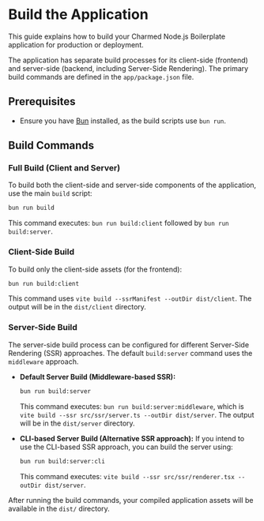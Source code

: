# Build the Application

This guide explains how to build your Charmed Node.js Boilerplate application for production or deployment.

The application has separate build processes for its client-side (frontend) and server-side (backend, including Server-Side Rendering). The primary build commands are defined in the `app/package.json` file.

## Prerequisites
* Ensure you have [Bun](https://bun.sh/docs/installation) installed, as the build scripts use `bun run`.

## Build Commands

### Full Build (Client and Server)

To build both the client-side and server-side components of the application, use the main `build` script:

```bash
bun run build
```

This command executes: `bun run build:client` followed by `bun run build:server`.

### Client-Side Build

To build only the client-side assets (for the frontend):

```bash
bun run build:client
```

This command uses `vite build --ssrManifest --outDir dist/client`. The output will be in the `dist/client` directory.

### Server-Side Build

The server-side build process can be configured for different Server-Side Rendering (SSR) approaches. The default `build:server` command uses the `middleware` approach.

* **Default Server Build (Middleware-based SSR):**
    ```bash
    bun run build:server
    ```
    This command executes: `bun run build:server:middleware`, which is `vite build --ssr src/ssr/server.ts --outDir dist/server`. The output will be in the `dist/server` directory.

* **CLI-based Server Build (Alternative SSR approach):**
    If you intend to use the CLI-based SSR approach, you can build the server using:
    ```bash
    bun run build:server:cli
    ```
    This command executes: `vite build --ssr src/ssr/renderer.tsx --outDir dist/server`.

After running the build commands, your compiled application assets will be available in the `dist/` directory.